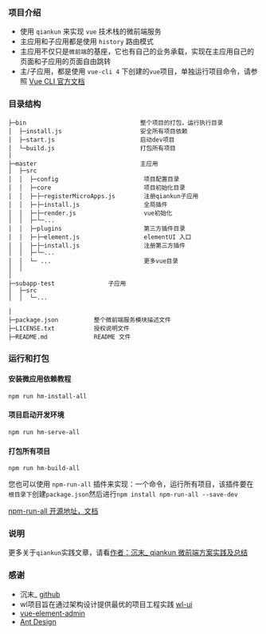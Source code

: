 ### 项目介绍

- 使用 `qiankun` 来实现 `vue` 技术栈的微前端服务
- 主应用和子应用都是使用 `history` 路由模式
- 主应用不仅只是`微前端`的基座，它也有自己的业务承载，实现在主应用自己的页面和子应用的页面自由跳转
- 主/子应用，都是使用 `vue-cli 4` 下创建的`vue`项目，单独运行项目命令，请参照 [Vue CLI 官方文档](https://cli.vuejs.org/zh/guide/prototyping.html)

### 目录结构

```
├─bin                                整个项目的打包，运行执行目录
│  ├─install.js                      安全所有项目依赖
│  ├─start.js                        启动dev项目
│  └─build.js                        打包所有项目
| 
├─master                             主应用
│  ├─src               
│  │  ├─config                        项目配置目录
│  │  ├─core                          项目初始化目录
│  │  ├─├─registerMicroApps.js        注册qiankun子应用
│  │  ├─├─install.js                  全局插件
│  │  ├─├─render.js                   vue初始化
│  │  ├─└─...           
│  │  ├─plugins                       第三方插件目录
│  │  ├─├─element.js                  elementUI 入口
│  │  ├─├─install.js                  注册第三方插件
│  │  ├─└─...            
│  │  └─ ...                          更多vue目录
│  │
│
├─subapp-test               子应用
│  ├─src                    
│  │  └─...                 

│
├─package.json          整个微前端服务模块描述文件
├─LICENSE.txt           授权说明文件
├─README.md             README 文件
```

### 运行和打包

#### 安装微应用依赖教程

 `npm run hm-install-all`

#### 项目启动开发环境

`npm run hm-serve-all`

#### 打包所有项目

`npm run hm-build-all`

您也可以使用 `npm-run-all` 插件来实现：一个命令，运行所有项目，该插件要在`根目录下`创建`package.json`然后进行`npm install npm-run-all --save-dev`

[npm-run-all 开源地址，文档](https://github.com/mysticatea/npm-run-all)

### 说明

更多关于`qiankun`实践文章，请看[作者：沉末_ qiankun 微前端方案实践及总结](https://juejin.im/post/5ed73b73e51d4578724e3fa4?from=groupmessage)


### 感谢

- 沉末_ [github](https://github.com/gongshun)
- wl项目旨在通过架构设计提供最优的项目工程实践 [wl-ui](https://github.com/wl-ui)
- [vue-element-admin](https://panjiachen.github.io/vue-element-admin-site/zh/)
- [Ant Design](https://ant.design/index-cn)